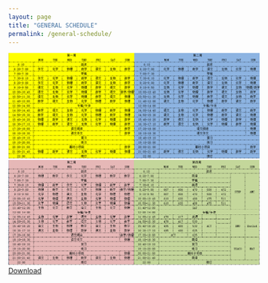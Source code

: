 ```yaml
---
layout: page
title: "GENERAL SCHEDULE"
permalink: /general-schedule/
---
```

![Schedule1](/Schedule1.png)  
![Schedule2](/Schedule2.png)  
[Download](/documents/Schedule.xlsx)
